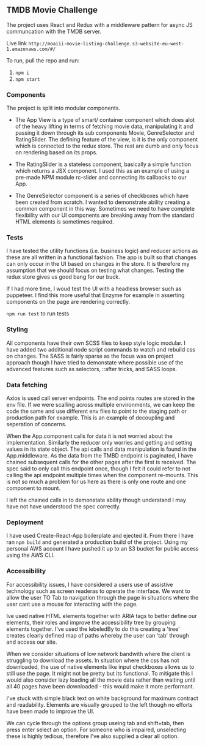 ## TMDB Movie Challenge 

The project uses React and Redux with a middleware pattern for async JS communcation with the TMDB server. 

Live link
`http://moaiii-movie-listing-challenge.s3-website-eu-west-1.amazonaws.com/#/`

To run, pull the repo and run: 

1. `npm i`
2. `npm start`

### Components

The project is split into modular components.

- The App View is a type of smart/ container component which does alot of the heavy lifting in terms of fetching movie data, manipulating it and passing it down through its sub components Movie, GenreSelector and RatingSlider. The defining feature of the view, is it is the only component which is connected to the redux store. The rest are dumb and only focus on rendering based on its props. 

- The RatingSlider is a stateless component, basically a simple function which returns a JSX component. I used this as an example of using a pre-made NPM module rc-slider and connecting its callbacks to our App. 

- The GenreSelector component is a series of checkboxes which have been created from scratch. I wanted to demonstrate ability creating a common component in this way. Sometimes we need to have complete flexibility with our UI components are breaking away from the standard HTML elements is sometimes required. 

### Tests 
I have tested the utility functions (i.e. business logic) and reducer actions as these are all written in a functional fashion. The app is built so that changes can only occur in the UI based on changes in the store. It is therefore my assumption that we should focus on testing what changes. Testing the redux store gives us good bang for our buck. 

If I had more time, I woud test the UI with a headless browser such as puppeteer. I find this more useful that Enzyme for example in asserting components on the page are rendering correctly.

`npm run test` to run tests

### Styling
All components have their own SCSS files to keep style logic modular. I have added two additional node script commands to watch and rebuild css on changes. The SASS is fairly sparse as the focus was on project approach though I have tried to demonstate where possible use of the advanced features such as selectors, ::after tricks, and SASS loops. 

### Data fetching
Axios is used call server endpoints. The end points routes are stored in the env file. If we were scalling across multiple environments, we can keep the code the same and use different env files to point to the staging path or production path for example. This is an example of decoupling and seperation of concerns. 

When the App.component calls for data it is not worried about the implementation. Similarly the reducer only worries and getting and setting values in its state object. The api calls and data manipulation is found in the App.middleware. As the data from the TMBD endpoint is paginated, I have chained subsequent calls for the other pages after the first is received. The spec said to only call this endpoint once, though I felt it could refer to not calling the api endpoint multiple times when the component re-mounts. This is not so much a problem for us here as there is only one route and one component to mount. 

I left the chained calls in to demonstate ability though understand I may have not have understood the spec correctly.

### Deployment
I have used Create-React-App boilerplate and ejected it. From there I have ran `npm build` and generated a production build of the project. Using my personal AWS account I have pushed it up to an S3 bucket for public access using the AWS CLI. 

### Accessibility 
For accessibility issues, I have considered a users use of assistive technology  such as screen readeras to operate the interface. We want to allow the user TO Tab to navigation through the page in situations where the user cant use a mouse for interacting with the page. 

Ive used native HTML elements together with ARIA tags to better define our elements, their roles and improve the accessibility tree by grouping elements together. I've used the lebeledBy to do this creating a 'tree' creates clearly defined map of paths whereby the user can 'tab' through and access our site. 

When we consider situations of low network bandwith where the client is struggling to download the assets. In situation where the css has not downloaded, the use of native elements like input checkboxes allows us to still use the page. It might not be pretty but its functional. To mitigate this I would also consider lazy loading all the movie data rather than waiting until all 40 pages have been downloaded - this would make it more performant.

I've stuck with simple black text on white background for maximum contract and readability. Elements are visually grouped to the left though no efforts have been made to improve the UI. 

We can cycle through the options group useing tab and shift+tab, then press enter select an option. For someone who is impaired, unselecting these is highly tedious, therefore I've also supplied a clear all option. 